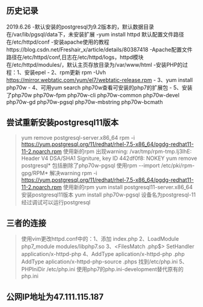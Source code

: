 ## 历史记录
2019.6.26
    -默认安装的postgresql为9.2版本的，默认数据目录在/var/lib/pgsql/data下，未安装扩展
    -yum install httpd 默认配置文件路径在/etc/httpd/conf
    -安装apache使用的教程https://blog.csdn.net/Freshair_x/article/details/80387418
    -Apache配置文件路径在/etc/httpd/conf,日志在/etc/httpd/logs，httpd模块在/etc/httpd/modules/，默认主页存放目录为/var/www/html
    -安装PHP的过程：1、安装epel
    -              2、rpm更新 rpm -Uvh https://mirror.webtatic.com/yum/el7/webtatic-release.rpm
    -              3、yum install php70w
    -              4、可用yum search php70w查看可安装的php7的扩展包
    -              5、安装了php70w php70w-fpm php70w-cli php70w-common php70w-devel php70w-gd php70w-pgsql php70w-mbstring php70w-bcmath
                  
## 尝试重新安装postgresql11版本
>   yum remove postgresql-server.x86_64
>   rpm -i https://yum.postgresql.org/11/redhat/rhel-7.5-x86_64/pgdg-redhat11-11-2.noarch.rpm 使用新的rpm
>   出现warning: /var/tmp/rpm-tmp.Ij3IhE: Header V4 DSA/SHA1 Signiture, key ID 442df0f8: NOKEY
>   yum remove postgresql* 包括删除了php70w-pgsql
>   使用rpm --import /etc/pki/rpm-gpg/RPM* 解决warning
>   rpm -i https://yum.postgresql.org/11/redhat/rhel-7.5-x86_64/pgdg-redhat11-11-2.noarch.rpm 使用新的rpm
>   yum install postgresql11-server.x86_64 安装postgresql11版本
>   yum install php70w-pgsql
>   设备名为postgresql-11
>   经过调试可以运行postgresql

## 三者的连接

>   使用vim更改httpd.conf中的：1、添加 index.php
                              2、LoadModule php7_module modules/libphp7.so
                              3、<FilesMatch \.php$>
                                   SetHandler application/x-httpd-php
                                 </FilesMatch>
                              4、AddType aplication/x-httpd-php .php
                                 AddType aplication/x-httpd-php-source .phps
>   找到/etc/php.ini          5、PHPIniDir /etc/php.ini
>   使用php7的php.ini-development替代原有的php.ini
>   

##  公网IP地址为47.111.115.187
